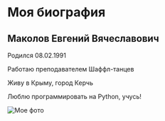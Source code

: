# Моя биография

## Маколов Евгений Вячеславович

Родился 08.02.1991

Работаю преподавателем Шаффл-танцев

Живу в Крыму, город Керчь

Люблю программировать на Python, учусь!

![Мое фото](https://vk.com/makolov86?z=photo226676514_457239767%2Falbum226676514_0%2Frev)